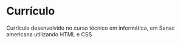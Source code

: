 # Currículo

Currículo desenvolvido no curso técnico em informática, em Senac americana utilizando HTML e CSS
